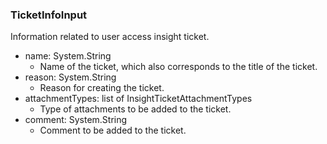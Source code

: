 ### TicketInfoInput
Information related to user access insight ticket.

- name: System.String
  - Name of the ticket, which also corresponds to the title of the ticket.
- reason: System.String
  - Reason for creating the ticket.
- attachmentTypes: list of InsightTicketAttachmentTypes
  - Type of attachments to be added to the ticket.
- comment: System.String
  - Comment to be added to the ticket.
